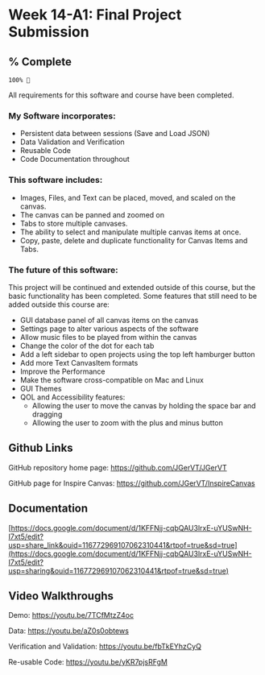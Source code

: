 # Week 14-A1: Final Project Submission 
## % Complete
```
100% 🎉 
```
All requirements for this software and course have been completed. 
### My Software incorporates:
- Persistent data between sessions (Save and Load JSON)
- Data Validation and Verification
- Reusable Code
- Code Documentation throughout

### This software includes:
- Images, Files, and Text can be placed, moved, and scaled on the canvas.
- The canvas can be panned and zoomed on
- Tabs to store multiple canvases.
- The ability to select and manipulate multiple canvas items at once.
- Copy, paste, delete and duplicate functionality for Canvas Items and Tabs.

### The future of this software:
This project will be continued and extended outside of this course, but the basic functionality has been completed.
Some features that still need to be added outside this course are:
- GUI database panel of all canvas items on the canvas
- Settings page to alter various aspects of the software
- Allow music files to be played from within the canvas
- Change the color of the dot for each tab
- Add a left sidebar to open projects using the top left hamburger button
- Add more Text CanvasItem formats
- Improve the Performance
- Make the software cross-compatible on Mac and Linux
- GUI Themes
- QOL and Accessibility features:
  - Allowing the user to move the canvas by holding the space bar and dragging
  - Allowing the user to zoom with the plus and minus button

## Github Links
GitHub repository home page: https://github.com/JGerVT/JGerVT

GitHub page for Inspire Canvas: https://github.com/JGerVT/InspireCanvas

## Documentation
[https://docs.google.com/document/d/1KFFNjj-cqbQAU3lrxE-uYUSwNH-I7xt5/edit?usp=share_link&ouid=116772969107062310441&rtpof=true&sd=true](https://docs.google.com/document/d/1KFFNjj-cqbQAU3lrxE-uYUSwNH-I7xt5/edit?usp=sharing&ouid=116772969107062310441&rtpof=true&sd=true)

## Video Walkthroughs

Demo: https://youtu.be/7TCfMtzZ4oc

Data: https://youtu.be/aZ0s0obtews

Verification and Validation: https://youtu.be/fbTkEYhzCyQ

Re-usable Code: https://youtu.be/yKR7pjsRFgM
